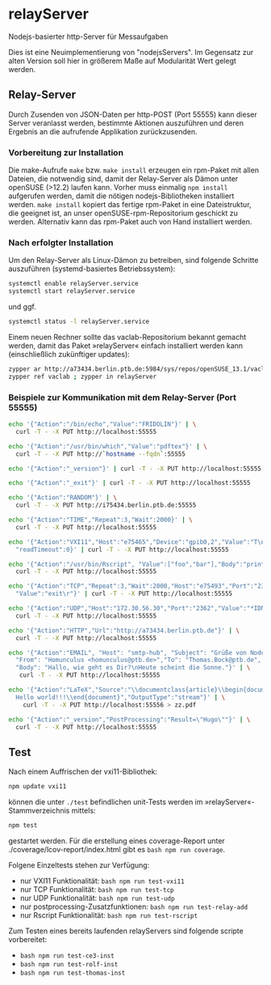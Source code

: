 # relayServer

Nodejs-basierter http-Server für Messaufgaben

Dies ist eine Neuimplementierung von "nodejsServers". Im Gegensatz zur alten
Version soll hier in größerem Maße auf Modularität Wert gelegt werden.

## Relay-Server

Durch Zusenden von JSON-Daten per http-POST (Port 55555) kann dieser Server veranlasst werden, bestimmte Aktionen auszuführen und deren Ergebnis an die aufrufende Applikation zurückzusenden.

### Vorbereitung zur Installation

Die make-Aufrufe ```make``` bzw. ```make install``` erzeugen ein rpm-Paket mit allen Dateien, die notwendig sind, damit der Relay-Server als Dämon unter openSUSE (>12.2) laufen kann. Vorher muss einmalig ```npm install``` aufgerufen werden, damit die nötigen nodejs-Bibliotheken installiert werden. ```make install``` kopiert das fertige rpm-Paket in eine Dateistruktur, die geeignet ist, an unser openSUSE-rpm-Repositorium geschickt zu werden. Alternativ kann das rpm-Paket auch von Hand installiert werden.

### Nach erfolgter Installation

Um den Relay-Server als Linux-Dämon zu betreiben, sind folgende Schritte auszuführen (systemd-basiertes Betriebssystem):
```bash
systemctl enable relayServer.service
systemctl start relayServer.service
```
und ggf.
```bash
systemctl status -l relayServer.service
```

Einem neuen Rechner sollte das vaclab-Repositorium bekannt gemacht werden, damit das Paket »relayServer« einfach installiert werden kann (einschließlich zukünftiger updates):
```bash
zypper ar http://a73434.berlin.ptb.de:5984/sys/repos/openSUSE_13.1/vaclab.repo
zypper ref vaclab ; zypper in relayServer
```

### Beispiele zur Kommunikation mit dem Relay-Server (Port 55555)

```bash
echo '{"Action":"/bin/echo","Value":"FRIDOLIN"}' | \
  curl -T - -X PUT http://localhost:55555

echo '{"Action":"/usr/bin/which","Value":"pdftex"}' | \
  curl -T - -X PUT http://`hostname --fqdn`:55555

echo '{"Action":"_version"}' | curl -T - -X PUT http://localhost:55555

echo '{"Action":"_exit"}' | curl -T - -X PUT http://localhost:55555

echo '{"Action":"RANDOM"}' | \
  curl -T - -X PUT http://i75434.berlin.ptb.de:55555

echo '{"Action":"TIME","Repeat":3,"Wait":2000}' | \
  curl -T - -X PUT http://localhost:55555

echo '{"Action":"VXI11","Host":"e75465","Device":"gpib0,2","Value":"T\n",
  "readTimeout":0}' | curl -T - -X PUT http://localhost:55555

echo '{"Action":"/usr/bin/Rscript", "Value":["foo","bar"],"Body":"print(17+4)"}' | \
  curl -T - -X PUT http://localhost:55555

echo '{"Action":"TCP","Repeat":3,"Wait":2000,"Host":"e75493","Port":"23",
  "Value":"exit\r"}' | curl -T - -X PUT http://localhost:55555

echo '{"Action":"UDP","Host":"172.30.56.30","Port":"2362","Value":"*IDN?"}' | \
  curl -T - -X PUT http://localhost:55555

echo '{"Action":"HTTP","Url":"http://a73434.berlin.ptb.de"}' | \
  curl -T - -X PUT http://localhost:55555

echo '{"Action":"EMAIL", "Host": "smtp-hub", "Subject": "Grüße von NodeJS",
  "From": "Homunculus <homunculus@ptb.de>","To": "Thomas.Bock@ptb.de",
  "Body": "Hallo, wie geht es Dir?\nHeute scheint die Sonne."}' | \
   curl -T - -X PUT http://localhost:55555

echo '{"Action":"LaTeX","Source":"\\documentclass{article}\\begin{document}
  Hello world!!!\\end{document}","OutputType":"stream"}' | \
    curl -T - -X PUT http://localhost:55556 > zz.pdf

echo '{"Action":"_version","PostProcessing":"Result=\"Hugo\""}' | \
  curl -T - -X PUT http://localhost:55555
```

## Test

Nach einem Auffrischen der vxi11-Bibliothek:

```bash
npm update vxi11
```

können die unter ```./test``` befindlichen unit-Tests werden im
»relayServer«-Stammverzeichnis mittels:

```bash
npm test
```

gestartet werden. Für die erstellung eines coverage-Report
unter ./coverage/lcov-report/index.html gibt es  ```bash npm run coverage```.

Folgene Einzeltests stehen zur Verfügung:
* nur VXI11 Funktionalität: ```bash npm run test-vxi11```
* nur TCP Funktionalität: ```bash npm run test-tcp```
* nur UDP Funktionalität: ```bash npm run test-udp```
* nur postprocessing-Zusatzfunktionen: ```bash npm run test-relay-add```
* nur Rscript Funktionalität: ```bash npm run test-rscript```

Zum Testen eines bereits laufenden relayServers sind folgende scripte
vorbereitet:

* ```bash npm run test-ce3-inst```
* ```bash npm run test-rolf-inst```
* ```bash npm run test-thomas-inst```

